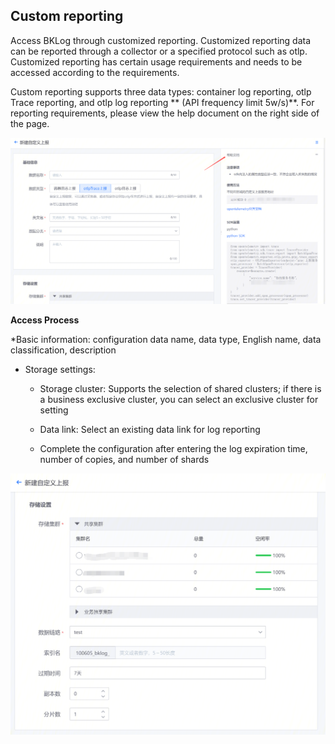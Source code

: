 ## Custom reporting

Access BKLog through customized reporting. Customized reporting data can be reported through a collector or a specified protocol such as otlp. Customized reporting has certain usage requirements and needs to be accessed according to the requirements.

Custom reporting supports three data types: container log reporting, otlp Trace reporting, and otlp log reporting ** (API frequency limit 5w/s)**. For reporting requirements, please view the help document on the right side of the page.

![Alt text](media/image-3.png)

**Access Process**

*Basic information: configuration data name, data type, English name, data classification, description

* Storage settings:

   * Storage cluster: Supports the selection of shared clusters; if there is a business exclusive cluster, you can select an exclusive cluster for setting

   * Data link: Select an existing data link for log reporting

   * Complete the configuration after entering the log expiration time, number of copies, and number of shards

![Alt text](media/image-4.png)